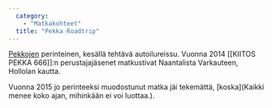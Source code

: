 ```yaml
---
  category: 
    - "Matkakohteet"
  title: "Pekka Roadtrip"
---
```

[Pekkojen](Pekka) perinteinen, kesällä tehtävä autoilureissu. Vuonna 2014 [[KIITOS PEKKA 666]]:n perustajajäsenet matkustivat Naantalista Varkauteen, Hollolan kautta.

Vuonna 2015 jo perinteeksi muodostunut matka jäi tekemättä, [koska](Kaikki menee koko ajan, mihinkään ei voi luottaa.).